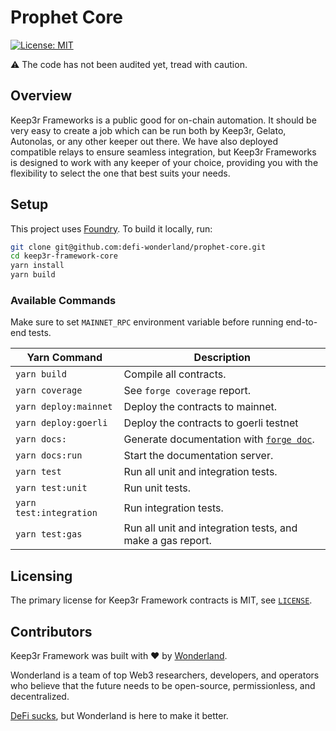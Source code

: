 # Prophet Core

[![License: MIT](https://img.shields.io/badge/License-MIT-blue.svg)](https://github.com/defi-wonderland/prophet-core/blob/main/LICENSE)

⚠️ The code has not been audited yet, tread with caution.

## Overview

Keep3r Frameworks is a public good for on-chain automation. It should be very easy to create a job which can be run both by Keep3r, Gelato, Autonolas, or any other keeper out there. We have also deployed compatible relays to ensure seamless integration, but Keep3r Frameworks is designed to work with any keeper of your choice, providing you with the flexibility to select the one that best suits your needs.

## Setup

This project uses [Foundry](https://book.getfoundry.sh/). To build it locally, run:

```sh
git clone git@github.com:defi-wonderland/prophet-core.git
cd keep3r-framework-core
yarn install
yarn build
```

### Available Commands

Make sure to set `MAINNET_RPC` environment variable before running end-to-end tests.

| Yarn Command            | Description                                                                                      |
| ----------------------- | ------------------------------------------------------------------------------------------------ |
| `yarn build`            | Compile all contracts.                                                                           |
| `yarn coverage`         | See `forge coverage` report.                                                                     |
| `yarn deploy:mainnet`   | Deploy the contracts to mainnet.                                                                 |
| `yarn deploy:goerli`    | Deploy the contracts to goerli testnet                                                           |
| `yarn docs:`            | Generate documentation with [`forge doc`](https://book.getfoundry.sh/reference/forge/forge-doc). |
| `yarn docs:run`         | Start the documentation server.                                                                  |
| `yarn test`             | Run all unit and integration tests.                                                              |
| `yarn test:unit`        | Run unit tests.                                                                                  |
| `yarn test:integration` | Run integration tests.                                                                           |
| `yarn test:gas`         | Run all unit and integration tests, and make a gas report.                                       |

## Licensing

The primary license for Keep3r Framework contracts is MIT, see [`LICENSE`](./LICENSE).

## Contributors

Keep3r Framework was built with ❤️ by [Wonderland](https://defi.sucks).

Wonderland is a team of top Web3 researchers, developers, and operators who believe that the future needs to be open-source, permissionless, and decentralized.

[DeFi sucks](https://defi.sucks), but Wonderland is here to make it better.
